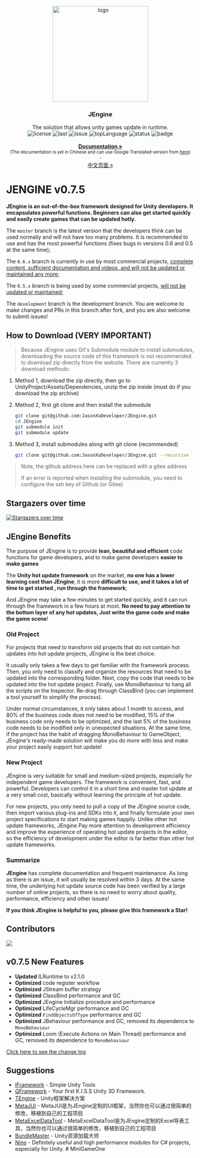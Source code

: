 <p align="center">
    <img src="https://s4.ax1x.com/2022/01/16/7tP1V1.png" alt="logo" width="256" height="256">
</p>


<h3 align="center">JEngine</h3>

<p align="center">
  The solution that allows unity games update in runtime.
    <br>
  <a style="text-decoration:none">
    <img src="https://img.shields.io/github/license/JasonXuDeveloper/JEngine" alt="license" />
  </a>
  <a style="text-decoration:none">
    <img src="https://img.shields.io/github/last-commit/JasonXuDeveloper/JEngine" alt="last" />
  </a>
  <a style="text-decoration:none">
    <img src="https://img.shields.io/github/issues/JasonXuDeveloper/JEngine" alt="issue" />
  </a>
  <a style="text-decoration:none">
    <img src="https://img.shields.io/github/languages/top/JasonXuDeveloper/JEngine" alt="topLanguage" />
  </a>
  <a style="text-decoration:none">
    <img src="https://app.fossa.com/api/projects/git%2Bgithub.com%2FJasonXuDeveloper%2FJEngine.svg?type=shield" alt="status" />
  </a>
  <a style="text-decoration:none">
    <img src="https://www.codefactor.io/repository/github/jasonxudeveloper/jengine/badge" alt="badge" />
  </a>
  <br>
  <br>
  <a href="https://xgamedev.net/"><strong>Documentation »</strong></a>
  <br>
  <small>(The documentation is yet in Chinese and can use Google Translated version from <a href="https://translate.google.com/translate?sl=zh-CN&tl=en&u=https://xgamedev.net" target="_blank">here</a>)</small>
  <br>
  ·
  <br>
  <a href="https://github.com/JasonXuDeveloper/JEngine/blob/master/README_zh_cn.md">中文页面 »</a>
</p>


# JENGINE v0.7.5

**JEngine is an out-of-the-box framework designed for Unity developers. It encapsulates powerful functions. Beginners can also get started quickly and easily create games that can be updated hotly.**

The ```master``` branch is the latest version that the developers think can be used normally and will not have too many problems. It is recommended to use and has the most powerful functions (fixes bugs in versions 0.6 and 0.5 at the same time);

The ```0.6.x``` branch is currently in use by most commercial projects, <u>complete content, sufficient documentation and videos, and will not be updated or maintained any more</u>;

The ``0.5.x`` branch is being used by some commercial projects, <u>will not be updated or maintained</u>;

The ``development`` branch is the development branch. You are welcome to make changes and PRs in this branch after fork, and you are also welcome to submit issues!




## How to Download (VERY IMPORTANT)

> Because JEngine uses Git's Submodule module to install submodules, downloading the source code of this framework is not recommended to download zip directly from the website. There are currently 3 download methods:

1. Method 1, download the zip directly, then go to UnityProject/Assets/Dependencies, unzip the zip inside (must do if you download the zip archive)

1. Method 2, first git clone and then install the submodule

    ```bash
    git clone git@github.com:JasonXuDeveloper/JEngine.git
    cd JEngine
    git submodule init
    git submodule update
    ````

2. Method 3, install submodules along with git clone (recommended)

    ```bash
    git clone git@github.com:JasonXuDeveloper/JEngine.git --recursive
    ````

> Note, the github address here can be replaced with a gitee address
>
> If an error is reported when installing the submodule, you need to configure the ssh key of Github (or Gitee)



## Stargazers over time

[![Stargazers over time](https://starchart.cc/JasonXuDeveloper/JEngine.svg)](https://starchart.cc/JasonXuDeveloper/JEngine)

## JEngine Benefits

The purpose of JEngine is to provide **lean, beautiful and efficient** code functions for game developers, and to make game developers **easier to make games**

The **Unity hot update framework** on the market, **no one has a lower learning cost than JEngine**, it is more **difficult to use, and it takes a lot of time to get started , run through the framework**;

And JEngine may take a few minutes to get started quickly, and it can run through the framework in a few hours at most. **No need to pay attention to the bottom layer of any hot updates, Just write the game code and make the game scene**!

### Old Project

For projects that need to transform old projects that do not contain hot updates into hot update projects, JEngine is the best choice.

It usually only takes a few days to get familiar with the framework process. Then, you only need to classify and organize the resources that need to be updated into the corresponding folder. Next, copy the code that needs to be updated into the hot update project. Finally, use MonoBehaviour to hang all the scripts on the Inspector. Re-drag through ClassBind (you can implement a tool yourself to simplify the process).

Under normal circumstances, it only takes about 1 month to access, and 80% of the business code does not need to be modified, 15% of the business code only needs to be optimized, and the last 5% of the business code needs to be modified only in unexpected situations. At the same time, if the project has the habit of dragging MonoBehaviour to GameObject, JEngine's ready-made solution will make you do more with less and make your project easily support hot update!

### New Project

JEngine is very suitable for small and medium-sized projects, especially for independent game developers. The framework is convenient, fast, and powerful. Developers can control it in a short time and master hot update at a very small cost, basically without learning the principle of hot update.

For new projects, you only need to pull a copy of the JEngine source code, then import various plug-ins and SDKs into it, and finally formulate your own project specifications to start making games happily. Unlike other hot update frameworks, JEngine Pay more attention to development efficiency and improve the experience of operating hot update projects in the editor, so the efficiency of development under the editor is far better than other hot update frameworks.

### Summarize

**JEngine** has complete documentation and frequent maintenance. As long as there is an issue, it will usually be resolved within 3 days. At the same time, the underlying hot update source code has been verified by a large number of online projects, so there is no need to worry about quality, performance, efficiency and other issues!

**If you think JEngine is helpful to you, please give this framework a Star!**



## Contributors

<img src="https://contrib.rocks/image?repo=JasonXuDeveloper/JEngine"/>

## v0.7.5 New Features

- **Updated** ILRuntime to v2.1.0
- **Optimized** code register workflow
- **Optimized** JStream buffer strategy
- **Optimized** ClassBind performance and GC
- **Optimized** JEngine Initialize procedure and performance
- **Optimized** LifeCycleMgr performance and GC
- **Optimized** ```FindObjectsOfType``` performance and GC
- **Optimized** JBehaviour performance and GC, removed its dependence to ```MonoBehaviour```
- **Optimized** Loom (Execute Actions on Main Thread) performance and GC, removed its dependence to ```MonoBehaviour```



[Click here to see the change log](CHANGE.md)



## Suggestions

  - [IFramework](https://github.com/OnClick9927/IFramework) - Simple Unity Tools
  - [QFramework](https://github.com/liangxiegame/QFramework) - Your first K.I.S.S Unity 3D Framework.
  - [TEngine](https://github.com/ALEXTANGXIAO/TEngine ) - Unity框架解决方案
  - [MetaJUI](https://github.com/Meta404Dev/MetaJUI) - MetaJUI是为JEngine定制的UI框架，当然你也可以通过很简单的修改，移植到自己的工程项目
  - [MetaExcelDataTool](https://github.com/Meta404Dev/MetaExcelDataTool) - MetaExcelDataTool是为JEngine定制的Excel导表工具，当然你也可以通过很简单的修改，移植到自己的工程项目
  - [BundleMaster](https://github.com/mister91jiao/BundleMaster) - Unity资源加载大师
  - [Nino](https://github.com/JasonXuDeveloper/Nino) - Definitely useful and high performance modules for C# projects, especially for Unity.
#   M i n i G a m e O n e  
 